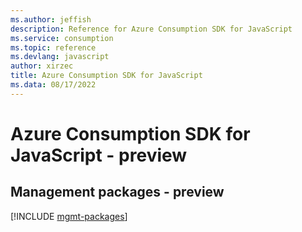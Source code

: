 ```yaml
---
ms.author: jeffish
description: Reference for Azure Consumption SDK for JavaScript
ms.service: consumption
ms.topic: reference
ms.devlang: javascript
author: xirzec
title: Azure Consumption SDK for JavaScript
ms.data: 08/17/2022
---
```

# Azure Consumption SDK for JavaScript - preview

## Management packages - preview
[!INCLUDE [mgmt-packages](consumption-mgmt-index.md)]